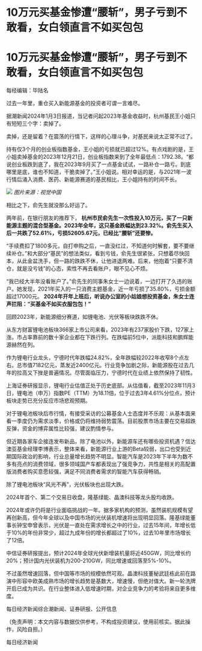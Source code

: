 # 10万元买基金惨遭“腰斩”，男子亏到不敢看，女白领直言不如买包包

# 10万元买基金惨遭“腰斩”，男子亏到不敢看，女白领直言不如买包包

每经编辑：毕陆名

过去一年里，重仓买入新能源基金的投资者可谓一言难尽。

据潮新闻2024年1月3日报道，当记者问起2023年基金收益时，杭州基民王小姐只有短短三个字：卖掉了。

卖掉，还是留着？在震荡的行情下，这样的心理斗争，对基民来说太正常不过了。

持有仅3个月的创业板指数基金，王小姐的亏损就已超过12%。有点戏剧的是，王小姐卖掉基金的2023年12月21日，创业板指数来到了全年最低点：1792.38。“都说创业板跌到底了，我在2023年9月买了一点基金试试，一路补仓一路亏。到底哪里是底，谁也不知道，干脆卖掉了。”王小姐说。相对幸运的是，与2021年一波行情后涌入消费、医药、新能源赛道的基民相比，王小姐持有的时间不长。

![](https://inews.gtimg.com/om_bt/O7mx14fPAZEy39HdggsSJpoNYdNeXWJ8nl8B9152JmmboAA/1000)
_图片来源：视觉中国_

相比之下，俞先生就没那么好运了。

两年前，在银行朋友的推荐下，
**杭州市民俞先生一次性投入10万元，买了一只新能源主题的混合型基金。2023年全年，这只基金跌幅达到23.32%。俞先生买入后一共跌了52.61%，亏损52605.67元，已经比“腰斩”还要惨。**

“手续费扣了1800多元，自打申购之后，一直没红过，不知道何时解套，要不要继续补仓。”和大部分“基民”的想法类似，看到亏钱，俞先生很紧张，只想着尽快回本，从此金盆洗手，但一路的跌跌不休，让他进退两难。后来，他抱着“只要不清仓，就是没亏钱”的心态，索性不再去看账户，眼不见心不烦。

“我已经大半年没看账户了。”俞先生的同事朱女士一边说着，一边打开了久违的账户。她发现，2021年买入的一只消费主题基金，近一年亏损了35.80%，亏损金额超过17000元。
**2024年开年上班后，听说办公室的小姑娘想投资基金，朱女士连声拦阻：“买基金不如买衣服包包！”**

回顾2023年，新能源细分赛道，如锂电池、光伏等板块跌跌不休。

从东方财富锂电池板块366家上市公司来看，2023年有237家股价下跌，127家上涨。市占率靠前的数十家企业都在下跌行列。在跌幅前5位中，派能科技和鹏辉能源赫然在列。

作为锂电行业龙头，宁德时代年跌幅24.82%，全年跌幅较2022年收窄8个点左右。总市值7182亿元，蒸发近2400亿元。行业竞争加剧之际，新能源股在过去几年的拉高又下挫是普遍情况。尽管面临压力，宁德时代在业绩上依然保持了韧性。

上海证券研报显示，锂电行业估值正处于历史底部。从估值看，截至2023年11月3日，锂电池（申万）指数PE（TTM）为18.11倍，位于过去3年4.61%分位点，预计板块走势已充分反应市场悲观预期。

对于锂电池板块后市行情，有接受采访的公募基金人士态度并不乐观：从基本面来看一季度仍为需求淡季，价格或仍将维持弱势震荡。目前股票市场主要在交易超跌反弹，资金的博弈属性比较强，建议酌情参与。

但近期各家车企接连发布新品，除了电池以外，新能源车还有哪些投资机遇？信达澳亚基金经理李博表示，整体来看，新能源行业上游的Beta较弱，出口也受到近期国际政治的影响，行业总量增长趋势不明显。智能汽车是2023年下半年为数不多有亮点的消费领域，很多领域国产车都表现出了强竞争力，共性是相关的高配置版消费者购买意愿较强，满足不同消费者需求的智能汽车获得畅销。

除了锂电池板块“风光不再”，光伏板块也出现大跌。

2024年首个、第二个交易日收盘，隆基绿能、晶澳科技等龙头股均收跌。

2024年或许仍将是行业面临挑战的一年。据多家机构的预测，虽然装机规模有望再创新高，但今年全球以及中国市场的光伏装机增速将出现明显回落。隆基绿能董事长钟宝申曾表示，光伏是一直处在需求增长之中的行业，过去15年间，年增长低于10%的年份非常少，超过九成年份的增长都超过了10%，过去10年里市场增长了12倍。

中信证券研报提出，预计2024年全球光伏新增装机量将近450GW，同比增长约20%；预计国内光伏装机为200-210GW，同比增速或回落至5%-10%。

不过虽然增速回落，但中国等市场的规模依然可观。晶澳科技董秘武廷栋此前在路演中形容中欧美成熟市场的增长趋势是基数大，增速慢，但绝对值大。新一轮洗牌开启已成为共识。在行业整体进入低增速时期，对企业竞争力的考验将来自更多维度。

每日经济新闻综合潮新闻、证券研报、公开信息

（免责声明：本文内容与数据仅供参考，不构成投资建议，使用前核实。据此操作，风险自担。）

每日经济新闻

